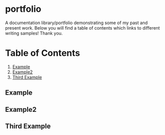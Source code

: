 # portfolio
A documentation library/portfolio demonstrating some of my past and present work. Below you will find a table of contents which links to different writing samples! Thank you.

# Table of Contents
1. [Example](#example)
2. [Example2](#example2)
3. [Third Example](#third-example)


## Example
## Example2
## Third Example
